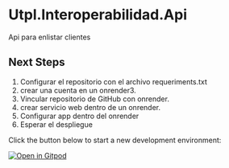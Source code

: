 # Utpl.Interoperabilidad.Api

Api para enlistar clientes

## Next Steps 

1. Configurar el repositorio con el archivo requeriments.txt
2. crear una cuenta en un onrender3. 
3. Vincular repositorio de GitHub con onrender.
4. crear servicio web dentro de un onrender.
5. Configurar app dentro del onrender
6. Esperar el despliegue

Click the button below to start a new development environment:

[![Open in Gitpod](https://gitpod.io/button/open-in-gitpod.svg)](https://gitpod.io/#https://https://github.com/familiaerba/Utpl.Interoperabilidad.Api.git)
